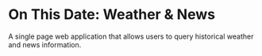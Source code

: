 # On This Date: Weather & News
A single page web application that allows users to query historical weather and news information.
